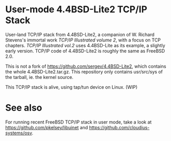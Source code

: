 User-mode 4.4BSD-Lite2 TCP/IP Stack
===================================

User-land TCP/IP stack from 4.4BSD-Lite2, a companion of W. Richard Stevens's immortal work *TCP/IP Illustrated volume 2*, with a focus on TCP chapters.  *TCP/IP Illustrated vol.2* uses 4.4BSD-Lite as its example, a slightly early version.  TCP/IP code of 4.4BSD-Lite2 is roughly the same as FreeBSD 2.0.

This is not a fork of https://github.com/sergev/4.4BSD-Lite2, which contains the whole 4.4BSD-Lite2.tar.gz.  This repository only contains usr/src/sys of the tarball, ie. the kernel source.

This TCP/IP stack is alive, using tap/tun device on Linux. (WIP)

# See also
For running recent FreeBSD TCP/IP stack in user mode, take a look at https://github.com/pkelsey/libuinet and https://github.com/cloudius-systems/osv.
